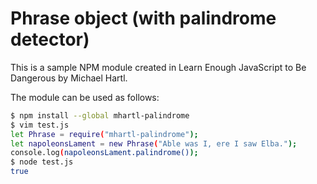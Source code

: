 # Phrase object (with palindrome detector)
This is a sample NPM module created in Learn Enough JavaScript to Be Dangerous by Michael Hartl.

The module can be used as follows:

```bash
$ npm install --global mhartl-palindrome
$ vim test.js
let Phrase = require("mhartl-palindrome");
let napoleonsLament = new Phrase("Able was I, ere I saw Elba.");
console.log(napoleonsLament.palindrome());
$ node test.js
true
```
